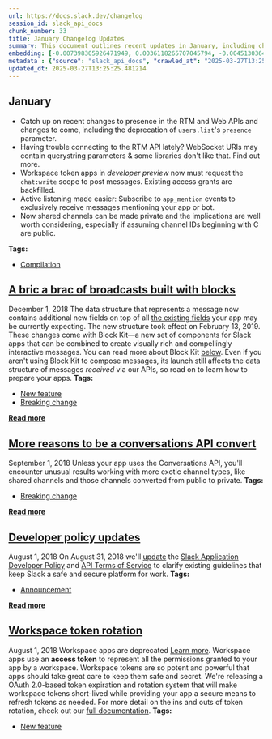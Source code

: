 ```yaml
---
url: https://docs.slack.dev/changelog
session_id: slack_api_docs
chunk_number: 33
title: January Changelog Updates
summary: This document outlines recent updates in January, including changes to presence in the RTM and Web APIs, the requirement for workspace token apps to request the chat:write scope, and the ability to make shared channels private. Additionally, it notes issues with WebSocket URIs and encourages subscribing to app_mention events for easier active listening.
embedding: [-0.007398305926471949, 0.0036118265707045794, -0.004513036459684372, -0.0015352008631452918, 0.02727383002638817, 0.004481599200516939, -0.018163925036787987, -0.00563780264928937, -0.01795434020459652, 0.012623927555978298, 0.008488141931593418, 0.0015648918924853206, -0.0437331423163414, 0.008893337100744247, -0.0030791345052421093, 0.06024833768606186, -0.045549534261226654, -0.0010260870913043618, -0.0435095839202404, 0.005026516504585743, 0.019211843609809875, 0.01845734193921089, 0.007216666825115681, 0.08975773304700851, -0.0034441594034433365, 0.029146112501621246, -0.033868733793497086, 0.013629929162561893, -0.03948557749390602, -0.013336512260138988, 0.037166181951761246, -0.032555341720581055, 0.007552000693976879, 0.026183994486927986, 0.03579690307378769, -0.044599421322345734, -0.021000290289521217, 0.007712681777775288, 0.03923407569527626, -0.0357130691409111, -0.03850751742720604, -0.017800645902752876, -0.00952208787202835, 0.04538186639547348, -0.04205647110939026, 0.024968409910798073, -0.016738755628466606, -0.017870506271719933, -0.012554066255688667, 0.02931377850472927, -0.04943381994962692, -0.019770732149481773, -0.003622305579483509, 0.02066495642066002, -0.04384491965174675, -0.040463633835315704, -0.02990061417222023, -0.012239690870046616, 0.007461181376129389, -0.007670764811336994, 0.019463343545794487, -0.01854117400944233, -0.0002100203710142523, -0.041553471237421036, -0.013161858543753624, -0.016613004729151726, -0.033868733793497086, 0.006874346639961004, -0.0012906865449622273, -0.002326379530131817, 0.08713094890117645, 0.04510242119431496, -0.04051952436566353, -0.01879267580807209, -0.004216126166284084, -0.007108381949365139, -0.018471313640475273, 0.07444414496421814, -0.009256615303456783, -0.016096031293272972, -0.0017281925538554788, 0.009997144341468811, -0.04445969685912132, -0.01087041012942791, -0.05946589261293411, 0.02222984842956066, -0.02660316228866577, -0.04384491965174675, 0.01063986774533987, 0.03261122852563858, -0.020525233820080757, -0.008138835430145264, -0.01972881518304348, -0.009081962518393993, 0.062092676758766174, -0.011827508918941021, -0.023906517773866653, 0.026910552754998207, -0.019463343545794487, 0.031018393114209175, 0.044152308255434036, -0.05474327132105827, -0.08115082234144211, -0.02044140174984932, 0.0437331423163414, -0.03071100451052189, 0.06740213185548782, -0.008711697533726692, -0.0079641817137599, -0.058459892868995667, -0.13212159276008606, -0.008020071312785149, -0.015397419221699238, -0.010367409326136112, -0.014824556186795235, -0.032918620854616165, 0.03015211410820484, 0.022523265331983566, -0.010975201614201069, -0.025485383346676826, -0.04029596596956253, -0.01110793836414814, 0.022397516295313835, 0.012777621857821941, 0.018233785405755043, -0.05496682971715927, 0.005106857046484947, -0.006423741579055786, -0.07198502868413925, -0.016347531229257584, 0.04040774330496788, 0.005885810125619173, 0.06673146039247513, -0.08014482259750366, -0.03747357428073883, -0.04560542106628418, -0.03358928859233856, 0.005246579647064209, -0.03118606097996235, -0.02635166235268116, 0.022048208862543106, -0.04174908250570297, 0.017395449802279472, -0.02269093319773674, -0.04879109561443329, -0.019002258777618408, -0.006249088328331709, -0.008551016449928284, -0.018233785405755043, -0.006727638188749552, -0.041050467640161514, 0.009340448305010796, -0.002527230652049184, 0.027106164023280144, -0.03154933825135231, -0.02765108086168766, 0.03275095298886299, 0.11636089533567429, 0.0036327848210930824, -0.011331493966281414, -0.01110095251351595, 0.049936819821596146, -0.0562802217900753, 0.028028331696987152, -0.018373508006334305, -0.02222984842956066, 0.0380883514881134, -0.03691468387842178, -0.09009306132793427, -0.019421426579356194, -0.005267538130283356, -0.03437173366546631, -0.03191261738538742, 0.02090248465538025, -0.014475250616669655, -0.020175928249955177, -0.008648822084069252, -0.016613004729151726, -0.02150329202413559, 0.016948338598012924, -0.000812136975582689, 0.008662794716656208, -0.05851577967405319, -0.03789274021983147, -0.03828396275639534, -0.03177289664745331, -0.02790258266031742, 0.014796611852943897, -0.006448192987591028, -0.004275508224964142, -0.016151919960975647, 0.04784098267555237, 0.02291448973119259, 0.04037979990243912, 0.02340351790189743, -0.02693849615752697, 0.01094027142971754, -0.02387857437133789, 0.017185866832733154, -0.024185962975025177, 0.01317583117634058, 0.005477121565490961, 0.01205106545239687, -0.03367312252521515, 0.023920491337776184, 0.009263601154088974, 0.0190441757440567, 0.04040774330496788, -0.04881903901696205, 0.009794547222554684, 0.04392875358462334, -0.044850919395685196, -0.03344956412911415, 0.02291448973119259, -0.019938400015234947, 0.02625385671854019, -0.017786674201488495, -0.007087423466145992, -0.02255121059715748, 0.01725572720170021, -0.022607099264860153, 0.08187738060951233, 0.02869899943470955, -0.008488141931593418, 0.014866473153233528, 0.013923346064984798, 0.015872474759817123, -0.02139151468873024, 0.02162904292345047, 0.01855514757335186, -0.009305518120527267, -0.014391416683793068, -0.016613004729151726, -0.056503776460886, 0.031214004382491112, -0.05155760049819946, 0.027120135724544525, -0.024158019572496414, -0.0035297395661473274, 0.011324508115649223, -0.003252041060477495, 0.020874541252851486, -0.007887334562838078, 0.04608047753572464, 0.002232066821306944, 0.012784607708454132, 0.006336415186524391, -0.055721331387758255, 0.01915595307946205, 0.03722207248210907, 0.06399290263652802, 0.007125847041606903, -0.015313585288822651, 0.03180084004998207, 0.027371635660529137, -0.03305834159255028, 0.020134011283516884, 0.010374395176768303, -0.003236322198063135, 0.014517166651785374, 0.011059035547077656, -0.013231719844043255, -0.051082544028759, -0.021950403228402138, -0.021070152521133423, 0.020134011283516884, 0.007202694658190012, 0.059018779546022415, 0.019100064411759377, -0.012169829569756985, 0.018820619210600853, 0.0045968699268996716, 0.01785653457045555, -0.02777683176100254, 0.007838431745767593, -0.00046501393080689013, 0.0025569216813892126, 0.031130172312259674, -0.03342162072658539, 0.015662891790270805, 0.01317583117634058, 0.011303549632430077, 0.020343594253063202, -0.011198758147656918, -0.0013055320596322417, -0.0040589384734630585, 0.00785939022898674, 0.0244654081761837, -0.016333559527993202, 0.017185866832733154, -0.014279638417065144, 0.08757805824279785, -0.016599033027887344, 0.009012101218104362, -0.013420345261693, 0.05767744407057762, 0.06555779278278351, -0.0157048087567091, -0.016850532963871956, 0.004733099602162838, 0.022509293630719185, -0.030319781973958015, 0.00928455963730812, -0.04040774330496788, 0.07561781257390976, 0.039765022695064545, 0.012840497307479382, -0.012798580341041088, -0.0008042776025831699, -0.0064272345043718815, -0.01223270408809185, 0.014922362752258778, -0.06203678622841835, -0.055721331387758255, -0.0418049693107605, 0.016948338598012924, 0.05706266686320305, 0.015984253957867622, -0.0014470011228695512, 0.0014042110415175557, -0.018820619210600853, -0.059018779546022415, -0.0033498466946184635, -0.01110793836414814, 0.033868733793497086, -0.04865137115120888, 0.03001239150762558, -0.014614973217248917, 0.027595192193984985, -0.0716496929526329, 0.0314096175134182, -0.03507034480571747, -0.01022070087492466, 0.0515296570956707, -0.013622943311929703, -0.02801435999572277, 0.0231659896671772, 0.02990061417222023, -0.004788988269865513, 0.03895463049411774, 0.003561177058145404, -0.03534979000687599, -0.02883872203528881, -0.02752533182501793, 0.003996063489466906, 0.016501227393746376, 0.04574514552950859, -0.02069290168583393, -0.03238767385482788, 0.0630427896976471, -0.022732850164175034, -0.020874541252851486, 0.006042997818440199, -0.027134107425808907, -0.03484679013490677, 0.0020853581372648478, 0.03671907261013985, -0.05150170996785164, -0.03249945119023323, 0.011555050499737263, -0.04585692286491394, 0.008935253135859966, 0.014202791266143322, 0.0028573249001055956, 0.023249823600053787, -0.0007737132837064564, -0.0166688933968544, -0.021796708926558495, -0.0026634600944817066, -0.030906615778803825, 0.018010228872299194, 0.006084914784878492, 0.00968975480645895, -0.041777025908231735, -0.03806040808558464, 0.04795276001095772, -0.0026093176566064358, 0.02362707443535328, 0.025611132383346558, 0.01157600898295641, 0.01865295320749283, 0.002761265728622675, -0.038228075951337814, 0.002043441403657198, -0.01594233699142933, 0.02741355262696743, -0.023724880069494247, 0.0004925217945128679, -0.03761329501867294, 0.016487253829836845, -0.02681274712085724, 0.021684931591153145, -0.011268619447946548, 0.02386460267007351, 0.005082405637949705, 0.020161956548690796, 0.007216666825115681, 0.006022039335221052, 0.06706679612398148, -0.009668796323239803, 0.03389667719602585, -0.00035913047031499445, 0.0012487698113545775, -0.004547967109829187, -0.031381670385599136, 0.018722813576459885, 0.03722207248210907, 0.006933728698641062, -0.004635293502360582, 0.0122885936871171, 0.028866667300462723, 0.016347531229257584, 0.01866692490875721, -0.019183898344635963, 0.019337592646479607, -0.02566702291369438, 0.013518150895833969, 0.013958277180790901, 0.010178783908486366, 0.07556192576885223, 0.030794838443398476, -0.059633560478687286, 0.002621543360874057, -0.04658348113298416, -0.048846982419490814, 0.026505356654524803, 0.0207907073199749, -0.02397638000547886, 0.03342162072658539, -0.0833863839507103, -0.014573056250810623, -0.005491094198077917, 0.07293514162302017, -0.002473088214173913, 0.030403614044189453, -0.010563020594418049, -0.031968507915735245, 0.018527202308177948, -0.009312503971159458, 0.03437173366546631, 0.007279541809111834, 0.015774669125676155, -0.02953733503818512, 0.012484204955399036, -0.04694675654172897, 0.02139151468873024, -0.015858503058552742, -0.049797095358371735, 0.023962408304214478, 0.03428789973258972, -0.03546156734228134, -0.0235013235360384, 0.05862755700945854, -0.009717699140310287, -0.08713094890117645, -0.026994386687874794, 0.01891842484474182, -0.0068603744730353355, 0.03107428178191185, 0.017311617732048035, 0.007698709610849619, -0.01436347234994173, -0.031018393114209175, 0.029509389773011208, 0.04443175345659256, -0.04300658404827118, -0.014628944918513298, 0.004652759060263634, 0.00010151712194783613, -0.009997144341468811, 0.07008480280637741, 0.030794838443398476, -0.01158998068422079, 0.005333906039595604, -0.030068280175328255, -0.04392875358462334, 0.028894612565636635, 0.01714394986629486, 0.035741012543439865, 0.01216284278780222, 0.023934463039040565, 0.011324508115649223, -0.05340193584561348, 0.028195999562740326, 0.04054746776819229, 0.016347531229257584, 0.02739958092570305, 0.0204553734511137, -0.04364930838346481, 0.019812649115920067, -0.030543336644768715, 0.014670861884951591, -0.002059160266071558, -0.016990255564451218, 0.02188054285943508, -0.01854117400944233, -0.033980511128902435, -0.04694675654172897, 0.017283672466874123, -0.021363569423556328, -0.024437464773654938, -0.026491384953260422, 0.001763996435329318, 0.03607634827494621, 0.0066472976468503475, 0.027259858325123787, -0.02459115907549858, 0.008020071312785149, -0.017814617604017258, 0.00770569546148181, -0.005955671425908804, -0.04194469377398491, 0.02718999795615673, 0.03744562715291977, -0.003252041060477495, 0.013371442444622517, -0.005498080048710108, 0.04560542106628418, 0.010367409326136112, 0.01998031698167324, -0.0008702091290615499, 0.011296563781797886, 0.03537773713469505, -0.03233178332448006, 0.0003145939263049513, 0.004072910640388727, -0.026295773684978485, -0.06444001197814941, -0.013692804612219334, -0.007035027723759413, -0.00992029719054699, -0.006573943421244621, 0.03403639793395996, -0.0064516859129071236, -0.03864724189043045, 0.0255412720143795, -0.04641581326723099, -0.02644946798682213, -0.016235753893852234, -0.0015849770279601216, 0.008103904314339161, 0.017311617732048035, 0.023682963103055954, 0.02116795815527439, -0.04965737462043762, 0.006172241177409887, -0.025974411517381668, -0.01010193582624197, -1.9975950635853224e-05, 0.022062182426452637, 0.04289480671286583, -0.026156051084399223, -0.0004986346466466784, -0.022243820130825043, 0.008152807131409645, -0.029006389901041985, 0.01235845498740673, -0.009633866138756275, 0.0010418058373034, -0.0055260248482227325, -0.016920393332839012, -0.011624911800026894, 0.012854469008743763, 0.00945921242237091, -0.0359366238117218, 0.023571183905005455, 0.011261632665991783, 0.023780768737196922, -0.02408815734088421, 0.006762568838894367, 0.0489308163523674, -0.005354864522814751, -0.006814964581280947, -0.015802614390850067, 0.012616940774023533, -0.0363837368786335, 0.019882511347532272, 0.014489222317934036, 0.0018024201272055507, 0.0058019766584038734, -0.021363569423556328, -0.04479503259062767, -0.02151726372539997, 0.016123976558446884, -0.054631493985652924, 0.0006366106099449098, -0.022886544466018677, -0.02577880024909973, -0.013832527212798595, -0.025136075913906097, -0.0038912715390324593, 0.007363375276327133, 0.012609954923391342, 0.009801533073186874, 0.003943667281419039, -0.005428218748420477, 0.006961673032492399, -0.0050928848795592785, -0.029816780239343643, 0.013748693279922009, 0.008006098680198193, -0.028754889965057373, -0.03375695273280144, -0.007370361592620611, -0.02633769065141678, 0.007572959177196026, -0.0005143534508533776, -0.031968507915735245, -0.019309649243950844, 0.00543869799003005, 0.015062084421515465, 0.0005056207883171737, 0.0038703130558133125, -0.033729009330272675, -0.005260551813989878, 0.03755740448832512, -0.03205234184861183, -0.009794547222554684, 0.006951194256544113, 0.0183036457747221, -0.05625227466225624, -0.016752727329730988, -0.013064052909612656, 0.00928455963730812, -7.482794171664864e-05, 0.04795276001095772, -0.0180800911039114, -0.06382523477077484, 0.03730590641498566, 0.015662891790270805, 0.015760697424411774, -0.00863485038280487, 0.012903371825814247, -0.007635834161192179, -0.03439967706799507, -0.0036851807963103056, 0.005683212541043758, 0.01617986522614956, 0.012651871889829636, -0.013231719844043255, 0.02256518229842186, 0.0024905535392463207, -0.00019200927636120468, -0.007572959177196026, -0.0006667382549494505, -0.0258766058832407, 0.004174209665507078, 0.00010304534225724638, 0.0014871712774038315, 0.009969200007617474, -0.03453940153121948, -0.03973707556724548, 0.048148371279239655, 0.009557018987834454, 0.02909022383391857, -0.02563907764852047, -0.010416312143206596, -0.014391416683793068, 0.022746821865439415, 0.028070248663425446, 5.466096627060324e-05, 0.007258583325892687, 0.004394272342324257, 0.013972249813377857, -0.025960439816117287, -0.006650790572166443, 0.002537709893658757, 0.007579945493489504, 0.007628848310559988, -0.0007405292126350105, -0.02787463739514351, 0.017800645902752876, 0.04387286305427551, 0.004362835083156824, 0.03166111558675766, 0.013469248078763485, -0.010122894309461117, -0.02435363084077835, -0.0065599712543189526, 0.0541284941136837, -0.001070623635314405, 0.006091900635510683, -0.05421232804656029, -0.001681909547187388, 0.005382808856666088, -0.014726750552654266, 0.013553082011640072, 0.02692452445626259, 0.016207808628678322, -0.00011723590432666242, 0.0038249031640589237, -0.021126041188836098, 0.014810584485530853, -0.01664094813168049, 0.001571004744619131, 0.014559083618223667, 0.01616589166224003, 0.009410309605300426, -0.0062211439944803715, -0.05493888631463051, 0.027148080989718437, 0.012002162635326385, -0.03602045774459839, -0.004921725019812584, -0.006448192987591028, 0.010115908458828926, 0.008411293849349022, -0.019547177478671074, 0.029621168971061707, -0.04244769364595413, 0.001968340715393424, -0.0004558446235023439, -0.012267635203897953, 0.022076154127717018, -0.015788642689585686, -0.01725572720170021, -0.025345660746097565, 0.009368393570184708, -0.011652856133878231, 0.003769014263525605, 0.012924330309033394, -0.0275113582611084, -0.05259154736995697, 0.010884381830692291, 0.003281732089817524, -0.020245788618922234, -0.02494046464562416, 0.045661311596632004, -0.03803246095776558, 0.016836561262607574, -0.010618909262120724, 0.02798641473054886, 0.021056178957223892, -0.03462323546409607, -0.023682963103055954, 0.02042742818593979, -0.045549534261226654, 0.04529803246259689, -0.02990061417222023, -0.008900322951376438, 0.0017124738078564405, -0.012302565388381481, 0.030431559309363365, 0.007265569642186165, 0.02660316228866577, 0.01111492421478033, -0.012987205758690834, 0.02102823555469513, -0.023557212203741074, 0.03465117886662483, 0.01939348131418228, 0.012428315356373787, -0.010653840377926826, 0.005183704663068056, 0.007943224161863327, 0.015383446589112282, -0.023319683969020844, -0.021810680627822876, 0.009347435086965561, 0.029034333303570747, 0.008103904314339161, 0.030571281909942627, -0.012540093623101711, -0.0008509973413310945, -0.004960148595273495, -0.010053033009171486, -0.037864796817302704, -0.032555341720581055, 0.006696200463920832, 0.03685879334807396, 0.007370361592620611, -0.0053059617057442665, 0.013629929162561893, -0.018876509740948677, 0.024730881676077843, -0.02197834849357605, -0.02920200116932392, 0.004149758256971836, 0.01809406280517578, -0.02199232019484043, -0.012079009786248207, 0.004104348365217447, -0.021670958027243614, 0.007754598278552294, 0.012777621857821941, -0.038228075951337814, -0.003905243705958128, -0.05946589261293411, -0.015537140890955925, -0.015662891790270805, -0.044739142060279846, -0.011673814617097378, 0.04144169017672539, 0.008558002300560474, -0.01192531455308199, -0.00558540690690279, 0.013455276377499104, -0.10093552619218826, -0.018401453271508217, 0.021433429792523384, -0.020511262118816376, 0.01749325543642044, 0.01652917079627514, 0.006636818405240774, 0.03534979000687599, 0.01856911927461624, -0.05862755700945854, 0.04658348113298416, -0.02577880024909973, -0.02459115907549858, -0.04443175345659256, 0.004939190112054348, -0.0009701980743557215, 0.015551113523542881, 0.03691468387842178, 0.006958180107176304, 0.016277670860290527, -0.004296466708183289, 0.028293805196881294, -0.0012793340720236301, 0.05602871999144554, 0.0008012211765162647, -0.014670861884951591, 0.010758631862699986, 0.0029394119046628475, 0.006811471655964851, -0.03825601935386658, 0.01889048144221306, 0.05032804235816002, -0.04761742427945137, -0.017535172402858734, -0.05010448768734932, 0.02210409939289093, -0.008585947565734386, 0.004132292699068785, 0.007565972860902548, -0.041301969438791275, 0.03521006926894188, -0.016333559527993202, 0.04088280349969864, -0.015760697424411774, 0.017912423238158226, 0.023892546072602272, 0.0026320223696529865, -0.008383349515497684, -0.0006392304203473032, 0.0418049693107605, 0.021824654191732407, 0.02399035170674324, 0.022649016231298447, -0.007677751127630472, 0.00016602962568867952, -0.0007510083960369229, -0.011960245668888092, -0.016696838662028313, 0.005012544337660074, 0.012267635203897953, 0.04499064385890961, 0.022900516167283058, 0.004156744107604027, 0.005435205064713955, 0.025010326877236366, -0.0067101726308465, -0.015327557921409607, -0.026617135852575302, -0.02435363084077835, 0.018611036241054535, -0.016389448195695877, 0.01045822910964489, 0.02245340496301651, -0.0035803888458758593, 0.005508559290319681, 0.007398305926471949, 0.023068184033036232, 0.0006907531060278416, 0.01300816424190998, -0.03442762419581413, 0.06382523477077484, -0.014153888449072838, 0.04303452745079994, 0.03878696262836456, 0.007272555958479643, -0.009654824621975422, 0.005019530653953552, 0.016948338598012924, 0.005749580450356007, -0.027846692129969597, 0.035741012543439865, 0.0012321777176111937, 0.017996257171034813, -0.020637013018131256, -0.019770732149481773, 0.003992570098489523, 0.001513369265012443, 0.03199645131826401, 0.006720651872456074, -0.02126576378941536, 0.0075869313441216946, 0.013720748946070671, -0.009270587004721165, -0.0392061322927475, -0.0088723786175251, 0.006207171827554703, 0.03968118876218796, 0.010521103627979755, -0.0034301872365176678, 0.012379412539303303, 0.025555243715643883, -0.016375476494431496, 0.009605921804904938, 0.05482710525393486, -0.02861516736447811, 0.005746087525039911, 0.02174082025885582, -0.010786576196551323, 0.014726750552654266, -0.01080753467977047, 0.0015116226859390736, -0.005267538130283356, -0.029118167236447334, 0.038339853286743164, 0.0010636374354362488, 0.011184785515069962, 0.008068974129855633, -0.0062211439944803715, 0.012016134336590767, -0.0011911342153325677, 0.021587125957012177, 0.013322539627552032, -0.020106066018342972, 0.006287512369453907, -0.004820425994694233, 0.018024202436208725, 0.020106066018342972, -0.006905784364789724, -0.020231816917657852, 0.03817218542098999, -0.011911342851817608, -0.017199838533997536, -0.010604937560856342, 0.009766601957380772, 0.017786674201488495, 0.011569022201001644, -0.026784801855683327, 0.041637301445007324, -0.02670096792280674, 0.010758631862699986, 0.0272878035902977, 0.0015945829218253493, -0.0062211439944803715, 0.021894514560699463, -0.031102227047085762, 0.018736787140369415, -0.010360422544181347, -0.02506621554493904, -0.02577880024909973, -0.0005392414750531316, -0.0010487919207662344, 0.04951765015721321, -0.012435302138328552, -0.011806550435721874, 0.0023403516970574856, -0.012798580341041088, -0.0389825738966465, -0.006633325479924679, -0.007789528928697109, 0.011289577931165695, 0.006098886951804161, 0.029453501105308533, 0.030403614044189453, 0.03568512573838234, -0.005969643592834473, 0.027706971392035484, -0.0007518816855736077, 0.005281510297209024, 0.029285835102200508, 0.020595096051692963, -0.009766601957380772, -0.0008269824902527034, -0.007244611158967018, -0.01010193582624197, 0.014349499717354774, 0.004037979990243912, -0.012505163438618183, 0.0411343015730381, -0.05446382984519005, -0.0011911342153325677, 0.018834592774510384, 0.058683447539806366, 0.012512149289250374, 0.016249725595116615, -0.0357130691409111, -0.03691468387842178, 0.0033288884442299604, -0.031130172312259674, -0.004034487064927816, 0.03224795311689377, 0.020762762054800987, 0.04267124831676483, -0.0040833898819983006, 0.028643110767006874, 0.017549145966768265, 0.0166688933968544, -0.024269796907901764, 0.03001239150762558, 0.03417612239718437, 0.013511165045201778, -0.0006540759350173175, 0.027008358389139175, -0.023557212203741074, 3.6922760045854375e-05, 0.004380300175398588, 0.009906324557960033, -0.003409228753298521, -0.048399873077869415, 0.005955671425908804, -0.017632978036999702, -0.0368308499455452, -0.006207171827554703, 0.007496111560612917, -0.030040336772799492, 0.01216284278780222, 0.011953258886933327, -0.018149951472878456, -0.012155856937170029, -0.022970378398895264, -0.01316884532570839, 0.0053059617057442665, -0.005131308455020189, -0.017060115933418274, 0.017702840268611908, 0.008655808866024017, -0.018177896738052368, -0.014559083618223667, 0.0020574138034135103, -0.00904703140258789, 0.03428789973258972, -0.004128799773752689, 0.014628944918513298, -0.011059035547077656, -0.043789029121398926, -0.045801032334566116, 0.023682963103055954, 0.026058245450258255, 0.024968409910798073, -0.003772507421672344, 0.007579945493489504, 0.014936334453523159, 0.016123976558446884, -0.0028643112163990736, -0.011247660964727402, -0.009717699140310287, -0.01606808602809906, 0.028894612565636635, 0.029006389901041985, 0.01630561426281929, -0.004764536861330271, 0.008418280631303787, 0.04317425191402435, 0.007684736978262663, -0.027846692129969597, -0.005250072572380304, -0.0033673120196908712, -0.019169926643371582, 0.013085011392831802, 0.010206728242337704, 0.0034319336991757154, -0.020623039454221725, 0.05533010885119438, -0.010758631862699986, 0.02337557263672352, -0.015229751355946064, -0.021195901557803154, -0.025583188980817795, 0.006046490743756294, 0.006277033127844334, -0.0070420135743916035, -0.005197676829993725, -0.050160374492406845, 0.0005615097470581532, -0.002560414606705308, -0.006238609552383423, -0.02139151468873024, 0.016096031293272972, -0.02055317908525467, -0.018275702372193336, -0.013329525478184223, 0.012568037956953049, 0.04515831172466278, -0.011268619447946548, -0.022593127563595772, -0.013287609443068504, -0.0063154567033052444, -0.0017936874646693468, 0.0063399081118404865, 0.014181832782924175, 0.005788004491478205, -0.012812552973628044, -0.008020071312785149, 0.018359536305069923, 0.013678831979632378, -0.00880950316786766, 0.0049915858544409275, 0.014447306282818317, -0.021796708926558495, 0.02860119380056858, 0.017772700637578964, -0.037277963012456894, -0.005166239105165005, 0.0035943612456321716, 0.030990449711680412, 0.00011778169573517516, -0.00523260748013854, -0.026309745386242867, -0.005222128238528967, 0.013119942508637905, -0.014628944918513298, -0.021950403228402138, 0.012672830373048782, 0.006807978730648756, 0.02563907764852047, 0.023599129170179367, 0.003461624728515744, 0.014754694886505604, 0.017311617732048035, 0.011603953316807747, 0.00762186199426651, -0.018289674073457718, -0.019533203914761543, 0.0027001372072845697, 0.01216284278780222, -0.02909022383391857, -0.013280622661113739, -0.011680800467729568, 0.0008051508921198547, 0.008194724097847939, -0.0012164589716121554, -0.027818748727440834, 0.00210980954580009, -0.035042401403188705, 0.022900516167283058, 0.04054746776819229, -0.005683212541043758, 0.001886253710836172, 0.012686802074313164, -0.010947257280349731, -0.018722813576459885, 0.09473185241222382, -0.005917247384786606, 0.002834620187059045, 0.020734818652272224, 0.012456260621547699, 0.005229114554822445, -0.015802614390850067, 0.032080285251140594, -0.03498651087284088, -0.028307776898145676, -0.019407454878091812, 0.022397516295313835, 0.011457244865596294, -0.0019491288112476468, -0.014852501451969147, 0.007153791841119528, -0.012183801271021366, 0.0359366238117218, 0.02964911237359047, 0.001455733785405755, 0.018988287076354027, 0.03166111558675766, -0.00428249454125762, -0.016976283863186836, 0.010108922608196735, -0.017563117668032646, 0.02292846143245697, -0.03521006926894188, 0.02836366556584835, -0.00582293514162302, 0.0005401147645898163, -0.02906227856874466, 0.01175764761865139, 0.010968215763568878, -0.015131945721805096, 0.005382808856666088, -0.0006099760066717863, 0.0008924774010665715, 0.014698806218802929, -0.012281606905162334, 0.002534216735512018, -0.019295675680041313, 0.022369571030139923, -0.0008710824185982347, -0.026561245322227478, -0.00021122110774740577, 0.003664222313091159, -0.04325808584690094, 0.0009719445952214301, -0.03222000598907471, 0.00975263025611639, 0.003807437838986516, 0.03202439472079277, -0.011527106165885925, -0.00036611658288165927, 0.007003589998930693, 0.02151726372539997, 0.03842368721961975, -0.00968975480645895, -0.005983615759760141, -0.027930526062846184, 0.04513036459684372, 0.004156744107604027, 0.003789972746744752, -0.03342162072658539, -0.0038982576224952936, -0.00629799161106348, -0.0166688933968544, -0.0020032713655382395, 0.008229655213654041, 0.010416312143206596, 0.012079009786248207, -0.010025088675320148, 0.02232765406370163, -0.009067989885807037, -0.023836657404899597, -0.022858599200844765, -0.01188339851796627, 0.00985742174088955, 0.01500619575381279, -0.012903371825814247, -0.004107841290533543, 0.009899338707327843, 0.0465555340051651, -0.04535392299294472, 0.017465312033891678, 0.011310535483062267, -0.013769651763141155, -0.013322539627552032, 0.0036816876381635666, 0.005361850839108229, 0.0044781058095395565, 0.03850751742720604, 0.02329174056649208, 0.02445143647491932, 0.01665492169559002, -0.020036205649375916, -0.006392303854227066, -0.010437270626425743, -0.005145280621945858, 0.023319683969020844, 0.0002102386933984235, -0.014209778048098087, 0.009557018987834454, -0.006217651069164276, 0.01640341989696026, -0.020175928249955177, -0.00028402963653206825, 0.00898415595293045, 0.03375695273280144, -0.0037375767715275288, 0.024283768609166145, 0.015271668322384357, 0.022830655798316002, 0.0031944054644554853, -0.01809406280517578, -0.007286528125405312, 0.014573056250810623, -0.025219909846782684, -0.04493475332856178, 0.03889874368906021, -0.0027123629115521908, -0.0012950528180226684, -0.00031721373670734465, -0.044264085590839386, -0.005599379073828459, 0.013189803808927536, 0.0017823351081460714, 0.004914738703519106, 0.03330984339118004, 0.008425266481935978, 0.01616589166224003, 0.009312503971159458, -0.02798641473054886, -0.012002162635326385, 0.025736883282661438, 0.02421390824019909, 0.0006361739942803979, -0.01690642163157463, 0.007188722491264343, -0.031381670385599136, 0.04781303554773331, 0.009193739853799343, 0.03557334840297699, 0.012044078670442104, -0.021559180691838264, -0.003527992870658636, -0.03697057068347931, -0.0012609955156221986, -0.028335722163319588, -0.014810584485530853, -0.00014736356388311833, 0.0022757300175726414, 0.0018233784940093756, 0.042950693517923355, -0.053821105509996414, 0.025010326877236366, -0.05505066365003586, 0.010814521461725235, -0.014517166651785374, 0.010423297993838787, -0.042475637048482895, -0.011897370219230652, -0.04040774330496788, 0.0029795821756124496, 0.013392400927841663, 0.008117876946926117, -0.003150742268189788, 0.015607002191245556, 0.021908486261963844, -0.017465312033891678, 0.002080118516460061, -0.023417489603161812, 0.032192062586545944, 0.04451558738946915, -0.0180800911039114, 0.004523515701293945, 0.01759106107056141, -0.047561537474393845, -0.011534092016518116, -0.03889874368906021, 0.0027560261078178883, -0.0028747902251780033, 0.0034563851077109575, 0.008173765614628792, -0.004747071769088507, -0.010549047961831093, -0.022718876600265503, -0.013664860278367996, 0.0062281303107738495, -0.017227783799171448, 0.0380883514881134, -0.021838625892996788, 0.0034721039701253176, 0.05935411527752876, -0.006203678902238607, 0.015034140087664127, 0.007545014843344688, 0.010311519727110863, -0.007789528928697109, -0.026072217151522636, -0.01436347234994173, -0.02221587672829628, 0.001701994682662189, 0.008453210815787315, 0.018275702372193336, -0.005002065096050501, -0.0024643554352223873, -0.011701758950948715, 0.019421426579356194, -0.048623427748680115, 0.008082945831120014, 0.01974278874695301, 0.023920491337776184, 0.011331493966281414, 0.00992728304117918, -0.0025953452568501234, 0.025457438081502914, -0.003772507421672344, -0.042252082377672195, -0.042028527706861496, 0.012812552973628044, 0.0040764035657048225, -0.04487886652350426, 0.01294528879225254, 0.03330984339118004, -0.003744562854990363, -0.008592933416366577, -0.02042742818593979, -0.013706776313483715, 0.03836779668927193, -0.018108034506440163, -0.015537140890955925, 0.0041672233492136, -0.0166688933968544, -0.02091645821928978, 7.913969602668658e-05, -0.01689244993031025, -0.00010315449617337435, -0.010304533876478672, 0.00022246441221795976, -0.002827633870765567, -0.0074751535430550575, 0.025387577712535858, 0.003789972746744752, 0.02364104613661766, 0.016934366896748543, -0.013147886842489243, -0.0032922113314270973, 0.02506621554493904, 0.018038174137473106, 0.021000290289521217, 0.03713823854923248, -0.04244769364595413, -0.030990449711680412, -0.0022739835549145937, 0.011003145948052406, 0.009396337904036045, 0.05647583305835724, 0.013294595293700695, -0.020511262118816376, 0.007461181376129389, 0.00629799161106348, -0.001886253710836172, -0.013329525478184223, 0.0272878035902977, 0.02435363084077835, -0.019938400015234947, -0.03280683979392052, 0.018010228872299194, -0.006811471655964851, 0.01996634341776371, -0.008488141931593418, 0.027441497892141342, 0.0017552637727931142, 0.017437366768717766, 0.008858405984938145, -0.0142936110496521, 0.010912327095866203, -0.03381284326314926, 0.009969200007617474, 0.012218732386827469, -0.0012653617886826396, -0.0389825738966465, 0.0024521297309547663, 0.00880251731723547, -0.006542505696415901, -0.00602902565151453, 0.03934585303068161, -0.0059207407757639885, 0.014035124331712723, -0.0009632119326852262, -0.01039535365998745, -0.005962657276540995, 0.02090248465538025, 0.005728622432798147, -0.005889303050935268, 0.00626655388623476, -0.03216411918401718, 0.025569215416908264, 0.00029101574909873307, -0.02811216562986374, 0.01436347234994173, 0.006364359520375729, 0.008599919266998768, 0.05331810191273689, -0.01168778631836176, 0.039988577365875244, 0.0007654172950424254, -0.006399290170520544, 0.008124862797558308, 0.027022330090403557, -0.020343594253063202, -0.026980413123965263, -0.013574040494859219, 0.015495224855840206, 0.017171895131468773, -0.008320474065840244, -0.010926298797130585, -0.0022617578506469727, 0.006972152274101973, 0.012575024738907814, 0.04127402603626251, 0.004928710870444775, 0.010500145144760609, 0.013224733993411064, -0.014209778048098087, -0.01679464429616928, 0.016515199095010757, -0.0016006957739591599, 0.0023717894218862057, 0.0003327141748741269, 0.01809406280517578, -0.030040336772799492, 0.008655808866024017, 0.0014094506623223424, 0.02246737666428089, 0.020161956548690796, 0.018513230606913567, -0.03750151768326759, -0.012679816223680973, 0.011876411736011505, 0.008844434283673763, -0.004551460035145283, 0.006186213344335556, 0.02693849615752697, 0.007740626111626625, 0.007936237379908562, 0.018876509740948677, -0.024605130776762962, -0.0004359778540674597, 0.015914391726255417, 0.00826458539813757, 0.01630561426281929, -0.004935697186738253, 0.030878670513629913, 0.006077928468585014, -0.019658954814076424, 0.03381284326314926, -0.0015081296442076564, -0.020147982984781265, -0.024046240374445915, -0.00396113283932209, 0.01925375871360302, 0.0017631232040002942, -0.00927757378667593, 0.020832624286413193, -0.013140900991857052, 0.019169926643371582, 0.01974278874695301, -0.0014347753021866083, -0.04641581326723099, 0.02304023876786232, -0.019351566210389137, 0.01135245244950056, -0.027581220492720604, -0.008446224965155125, -0.014286625199019909, 0.001833857735618949, -0.0023927476722747087, 0.033840786665678024, 0.00582293514162302, 0.02222984842956066, 0.022146014496684074, 0.0166688933968544, -0.02400432527065277, -0.013560067862272263, 0.011156841181218624, 0.004355848766863346]
metadata : {"source": "slack_api_docs", "crawled_at": "2025-03-27T13:25:23.124264", "url_path": "/changelog", "chunk_size": 4088}
updated_dt: 2025-03-27T13:25:25.481214
---
```

## January[​](https://docs.slack.dev/changelog#january "Direct link to January")
  * Catch up on recent changes to presence in the RTM and Web APIs and changes to come, including the deprecation of `users.list`'s `presence` parameter.
  * Having trouble connecting to the RTM API lately? WebSocket URIs may contain querystring parameters & some libraries don't like that. Find out more.
  * Workspace token apps in _developer preview_ now must request the `chat:write` scope to post messages. Existing access grants are backfilled.
  * Active listening made easier: Subscribe to `app_mention` events to exclusively receive messages mentioning your app or bot.
  * Now shared channels can be made private and the implications are well worth considering, especially if assuming channel IDs beginning with C are public.


**Tags:**
  * [Compilation](https://docs.slack.dev/changelog/tags/compilation)


## [A bric a brac of broadcasts built with blocks](https://docs.slack.dev/changelog/2018/12/01/a-bric-a-brac-of-broadcasts-built-with-blocks)
December 1, 2018
The data structure that represents a message now contains additional new fields on top of all [the existing fields](https://docs.slack.dev/reference/events/message) your app may be currently expecting. The new structure took effect on February 13, 2019.
These changes come with Block Kit—a new set of components for Slack apps that can be combined to create visually rich and compellingly interactive messages. You can read more about Block Kit [below](https://docs.slack.dev/changelog#block-preview).
Even if you aren't using Block Kit to compose messages, its launch still affects the data structure of messages _received_ via our APIs, so read on to learn how to prepare your apps.
**Tags:**
  * [New feature](https://docs.slack.dev/changelog/tags/new-feature)
  * [Breaking change](https://docs.slack.dev/changelog/tags/breaking-change)


[**Read more**](https://docs.slack.dev/changelog/2018/12/01/a-bric-a-brac-of-broadcasts-built-with-blocks)
## [More reasons to be a conversations API convert](https://docs.slack.dev/changelog/2018/09/01/more-reasons-to-be-a-conversations-api-convert)
September 1, 2018
Unless your app uses the Conversations API, you'll encounter unusual results working with more exotic channel types, like shared channels and those channels converted from public to private.
**Tags:**
  * [Breaking change](https://docs.slack.dev/changelog/tags/breaking-change)


[**Read more**](https://docs.slack.dev/changelog/2018/09/01/more-reasons-to-be-a-conversations-api-convert)
## [Developer policy updates](https://docs.slack.dev/changelog/2018/08/01/updated-developer-policy)
August 1, 2018
On August 31, 2018 we'll [update](https://docs.slack.dev/developer-policy) the [Slack Application Developer Policy](https://docs.slack.dev/developer-policy) and [API Terms of Service](https://slack.com/terms-of-service/api-updated) to clarify existing guidelines that keep Slack a safe and secure platform for work.
**Tags:**
  * [Announcement](https://docs.slack.dev/changelog/tags/announcement)


[**Read more**](https://docs.slack.dev/changelog/2018/08/01/updated-developer-policy)
## [Workspace token rotation](https://docs.slack.dev/changelog/2018/08/01/workspace-token-rotation)
August 1, 2018
Workspace apps are deprecated
[Learn more](https://docs.slack.dev/changelog/2021-01-workspace-apps-retiring-the-platform-graveyard-in-aug-2021).
Workspace apps use an **access token** to represent all the permissions granted to your app by a workspace.
Workspace tokens are so potent and powerful that apps should take great care to keep them safe and secret. We're releasing a OAuth 2.0-based token expiration and rotation system that will make workspace tokens short-lived while providing your app a secure means to refresh tokens as needed.
For more detail on the ins and outs of token rotation, check out our [full documentation](https://docs.slack.dev/changelog/2021-01-workspace-apps-retiring-the-platform-graveyard-in-aug-2021).
**Tags:**
  * [New feature](https://docs.slack.dev/changelog/tags/new-feature)